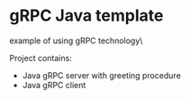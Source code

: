 # gRPC Java template
example of using gRPC technology\

Project contains:
- Java gRPC server with greeting procedure
- Java gRPC client
